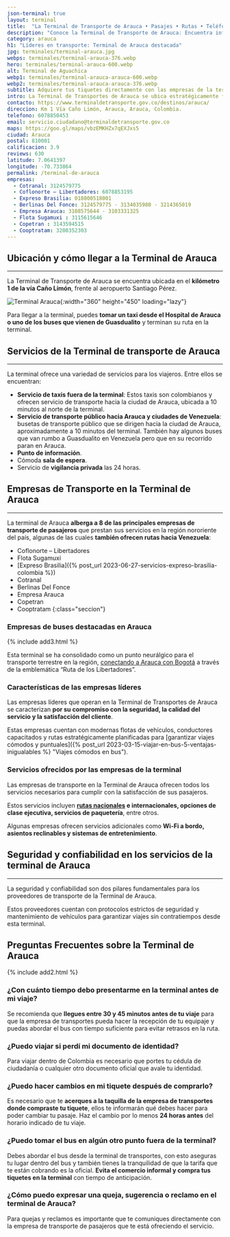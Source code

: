 ```yaml
---
json-terminal: true
layout: terminal
title:  "La Terminal de Transporte de Arauca • Pasajes • Rutas • Teléfonos"
description: "Conoce la Terminal de Transporte de Arauca: Encuentra información sobre servicios, rutas y horarios. ¡Planifica tu viaje hoy!"
category: arauca
h1: "Líderes en transporte: Terminal de Arauca destacada"
jpg: terminales/terminal-arauca.jpg
webps: terminales/terminal-arauca-376.webp
hero: terminales/terminal-arauca-600.webp
alt: Terminal de Aguachica
webp1: terminales/terminal-arauca-arauca-600.webp
webp2: terminales/terminal-arauca-arauca-376.webp
subtitle: Adquiere tus tiquetes directamente con las empresas de la terminal de Arauca 
intro: La Terminal de Transportes de Arauca se ubica estratégicamente frente al aeropuerto Santiago Pérez, al sur de la ciudad de Arauca, en la frontera con Venezuela.
contacto: https://www.terminaldetransporte.gov.co/destinos/arauca/
direccion: Km 1 Vía Caño Limón, Arauca, Arauca, Colombia.
telefono: 6078850453 
email: servicio.ciudadano@terminaldetransporte.gov.co
maps: https://goo.gl/maps/vbzEMKHZx7qEXJxs5
ciudad: Arauca
postal: 810001
calificacion: 3.9
reviews: 630
latitude: 7.0641397
longitude: -70.733864
permalink: /terminal-de-arauca
empresas:
  - Cotranal: 3124579775
  - Coflonorte – Libertadores: 6078853195
  - Expreso Brasilia: 018000518001
  - Berlinas Del Fonce: 3124579775 - 3134035980 - 3214365019
  - Empresa Arauca: 3108575644 - 3103331325
  - Flota Sugamuxi : 3115615646
  - Copetran : 3143594515
  - Cooptratam: 3208352303
---
```

## Ubicación y cómo llegar a la Terminal de Arauca

-----

La Terminal de Transporte de Arauca se encuentra ubicada en el **kilómetro 1 de la vía Caño Limón**, frente al aeropuerto Santiago Pérez.

![Terminal Arauca]({{site.baseurl}}/img/{{page.webp2}} "Terminal transporte Arauca"){:width="360" height="450" loading="lazy"}

Para llegar a la terminal, puedes **tomar un taxi desde el Hospital de Arauca o uno de los buses que vienen de Guasdualito** y terminan su ruta en la terminal.

## Servicios de la Terminal de transporte de Arauca

-----

La terminal ofrece una variedad de servicios para los viajeros. Entre ellos se encuentran:

- **Servicio de taxis fuera de la terminal**: Estos taxis son colombianos y ofrecen servicio de transporte hacia la ciudad de Arauca, ubicada a 10 minutos al norte de la terminal.
- **Servicio de transporte público hacia Arauca y ciudades de Venezuela**: busetas de transporte público que se dirigen hacia la ciudad de Arauca, aproximadamente a 10 minutos del terminal. También hay algunos buses que van rumbo a Guasdualito en Venezuela pero que en su recorrido paran en Arauca.
- **Punto de información**.
- Cómoda **sala de espera**.
- Servicio de **vigilancia privada** las 24 horas.

## Empresas de Transporte en la Terminal de Arauca

-----

La terminal de Arauca **alberga a 8 de las principales empresas de transporte de pasajeros** que prestan sus servicios en la región nororiente del país, algunas de las cuales **también ofrecen rutas hacia Venezuela**:

- Coflonorte – Libertadores
- Flota Sugamuxi
- [Expreso Brasilia]({% post_url 2023-06-27-servicios-expreso-brasilia-colombia %})
- Cotranal
- Berlinas Del Fonce
- Empresa Arauca
- Copetran
- Cooptratam
{:class="seccion"}

### Empresas de buses destacadas en Arauca

{% include add3.html %}

Esta terminal se ha consolidado como un punto neurálgico para el transporte terrestre en la región, [conectando a Arauca con Bogotá]({{'terminal-de-bogota'|relative_url}} "Terminal Bogota") a través de la emblemática “Ruta de los Libertadores”.

### Características de las empresas líderes

Las empresas líderes que operan en la Terminal de Transportes de Arauca se caracterizan **por su compromiso con la seguridad, la calidad del servicio y la satisfacción del cliente**.

Estas empresas cuentan con modernas flotas de vehículos, conductores capacitados y rutas estratégicamente planificadas para [garantizar viajes cómodos y puntuales]({% post_url 2023-03-15-viajar-en-bus-5-ventajas-inigualables %} "Viajes cómodos en bus").

### Servicios ofrecidos por las empresas de la terminal

Las empresas de transporte en la Terminal de Arauca ofrecen todos los servicios necesarios para cumplir con la satisfacción de sus pasajeros.

Estos servicios incluyen **[rutas nacionales]({{'terminales-de-colombia'|relative_url}} "Terminales Colombianas") e internacionales, opciones de clase ejecutiva, servicios de paquetería**, entre otros.

Algunas empresas ofrecen servicios adicionales como **Wi-Fi a bordo, asientos reclinables y sistemas de entretenimiento**.

## Seguridad y confiabilidad en los servicios de la terminal de Arauca

-----

La seguridad y confiabilidad son dos pilares fundamentales para los proveedores de transporte de la Terminal de Arauca.

Estos proveedores cuentan con protocolos estrictos de seguridad y mantenimiento de vehículos para garantizar viajes sin contratiempos desde esta terminal.

## Preguntas Frecuentes sobre la Terminal de Arauca

{% include add2.html %}

### ¿Con cuánto tiempo debo presentarme en la terminal antes de mi viaje?

Se recomienda que **llegues entre 30 y 45 minutos antes de tu viaje** para que la empresa de transportes pueda hacer la recepción de tu equipaje y puedas abordar el bus con tiempo suficiente para evitar retrasos en la ruta.

### ¿Puedo viajar si perdí mi documento de identidad?

Para viajar dentro de Colombia es necesario que portes tu cédula de ciudadanía o cualquier otro documento oficial que avale tu identidad.

### ¿Puedo hacer cambios en mi tiquete después de comprarlo?

Es necesario que te **acerques a la taquilla de la empresa de transportes donde compraste tu tiquete**, ellos te informarán qué debes hacer para poder cambiar tu pasaje. Haz el cambio por lo menos **24 horas antes** del horario indicado de tu viaje.

### ¿Puedo tomar el bus en algún otro punto fuera de la terminal?

Debes abordar el bus desde la terminal de transportes, con esto aseguras tu lugar dentro del bus y también tienes la tranquilidad de que la tarifa que te están cobrando es la oficial. **Evita el comercio informal y compra tus tiquetes en la terminal** con tiempo de anticipación.

### ¿Cómo puedo expresar una queja, sugerencia o reclamo en el terminal de Arauca?

Para quejas y reclamos es importante que te comuniques directamente con la empresa de transporte de pasajeros que te está ofreciendo el servicio.
